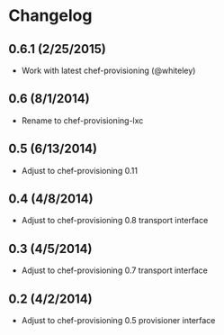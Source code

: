 # Changelog

## 0.6.1 (2/25/2015)

- Work with latest chef-provisioning (@whiteley)

## 0.6 (8/1/2014)

- Rename to chef-provisioning-lxc

## 0.5 (6/13/2014)

- Adjust to chef-provisioning 0.11

## 0.4 (4/8/2014)

- Adjust to chef-provisioning 0.8 transport interface

## 0.3 (4/5/2014)

- Adjust to chef-provisioning 0.7 transport interface

##  0.2 (4/2/2014)

- Adjust to chef-provisioning 0.5 provisioner interface
